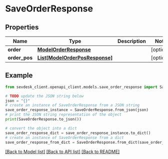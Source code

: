 # SaveOrderResponse


## Properties

Name | Type | Description | Notes
------------ | ------------- | ------------- | -------------
**order** | [**ModelOrderResponse**](ModelOrderResponse.md) |  | [optional] 
**order_pos** | [**List[ModelOrderPosResponse]**](ModelOrderPosResponse.md) |  | [optional] 

## Example

```python
from sevdesk_client.openapi_client.models.save_order_response import SaveOrderResponse

# TODO update the JSON string below
json = "{}"
# create an instance of SaveOrderResponse from a JSON string
save_order_response_instance = SaveOrderResponse.from_json(json)
# print the JSON string representation of the object
print(SaveOrderResponse.to_json())

# convert the object into a dict
save_order_response_dict = save_order_response_instance.to_dict()
# create an instance of SaveOrderResponse from a dict
save_order_response_from_dict = SaveOrderResponse.from_dict(save_order_response_dict)
```
[[Back to Model list]](../README.md#documentation-for-models) [[Back to API list]](../README.md#documentation-for-api-endpoints) [[Back to README]](../README.md)


